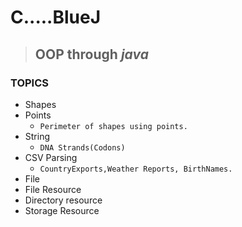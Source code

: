 # C.....BlueJ

> ## OOP through **_java_**
### TOPICS

 -  Shapes 
 -  Points 
    - ``` Perimeter of shapes using points. ```
 -  String
      - ``` DNA Strands(Codons)  ```
 - CSV Parsing 
      - ``` CountryExports,Weather Reports, BirthNames. ```
 - File
 - File Resource 
 - Directory resource
 - Storage Resource 
 

